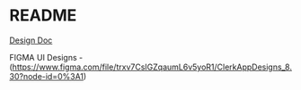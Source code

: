 # README
[Design Doc](/DESIGN.md)

FIGMA UI Designs - (https://www.figma.com/file/trxv7CsIGZqaumL6v5yoR1/ClerkAppDesigns_8.30?node-id=0%3A1)


